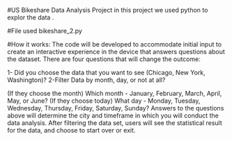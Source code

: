 
#US Bikeshare Data Analysis Project
in this project we used python to explor the data .

#File used
bikeshare_2.py

#How it works:
The code will be developed to accommodate initial input to create an interactive experience in the device that answers questions about the dataset. There are four questions that will change the outcome:

1- Did you choose the data that you want to see (Chicago, New York, Washington)? 2-Filter Data by month, day, or not at all?

(If they choose the month) Which month - January, February, March, April, May, or June?
(If they choose today) What day - Monday, Tuesday, Wednesday, Thursday, Friday, Saturday, Sunday?
Answers to the questions above will determine the city and timeframe in which you will conduct the data analysis. After filtering the data set, users will see the statistical result for the data, and choose to start over or exit.

